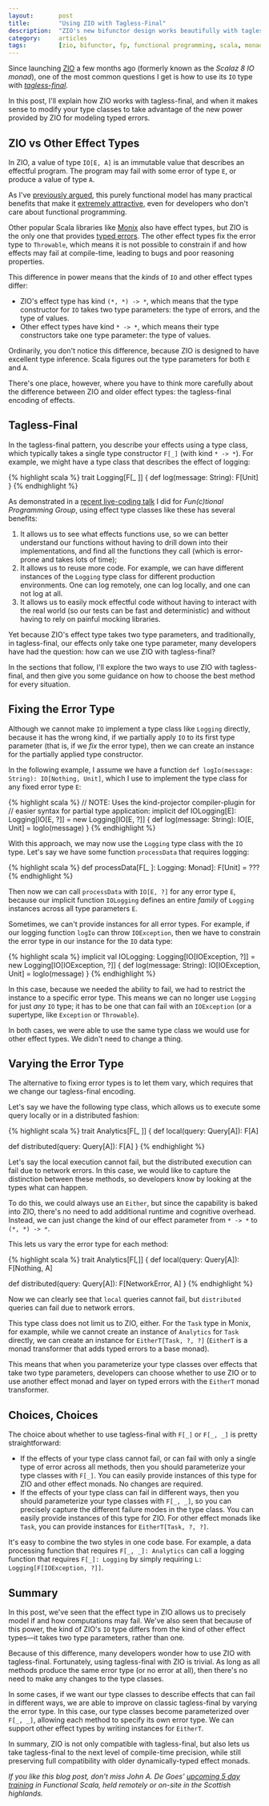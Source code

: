 ```yaml
---
layout:       post
title:        "Using ZIO with Tagless-Final"
description:  "ZIO's new bifunctor design works beautifully with tagless-final style, with or without modifications."
category:     articles
tags:         [zio, bifunctor, fp, functional programming, scala, monads, effects, reactive, scalaz, cats, tagless-final, finally tagless, mtl]
---
```


Since launching [ZIO](https://github.com/scalaz/scalaz-zio/) a few months ago (formerly known as the _Scalaz 8 IO monad_), one of the most common questions I get is how to use its `IO` type with [*tagless-final*](https://blog.scalac.io/exploring-tagless-final.html).

In this post, I'll explain how ZIO works with tagless-final, and when it makes sense to modify your type classes to take advantage of the new power provided by ZIO for modeling typed errors.

## ZIO vs Other Effect Types

In ZIO, a value of type `IO[E, A]` is an immutable value that describes an effectful program. The program may fail with some error of type `E`, or produce a value of type `A`.

As I've [previously argued](https://degoes.net/articles/fpoop-vs-fp), this purely functional model has many practical benefits that make it [extremely attractive](https://degoes.net/articles/fpoop-vs-fp), even for developers who don't care about functional programming.

Other popular Scala libraries like [Monix](https://github.com/monix/monix) also have effect types, but ZIO is the only one that provides [typed errors](https://degoes.net/articles/bifunctor-io). The other effect types fix the error type to `Throwable`, which means it is not possible to constrain if and how effects may fail at compile-time, leading to bugs and poor reasoning properties.

This difference in power means that the *kinds* of `IO` and other effect types differ:

 * ZIO's effect type has kind `(*, *) -> *`, which means that the type constructor for `IO` takes two type parameters: the type of errors, and the type of values.
 * Other effect types have kind `* -> *`, which means their type constructors take one type parameter: the type of values.

Ordinarily, you don't notice this difference, because ZIO is designed to have excellent type inference. Scala figures out the type parameters for both `E` and `A`.

There's one place, however, where you have to think more carefully about the difference between ZIO and older effect types: the tagless-final encoding of effects.

## Tagless-Final

In the tagless-final pattern, you describe your effects using a type class, which typically takes a single type constructor `F[_]` (with kind `* -> *`). For example, we might have a type class that describes the effect of logging:

{% highlight scala %}
trait Logging[F[_ ]] {
  def log(message: String): F[Unit]
}
{% endhighlight %}

As demonstrated in a [recent live-coding talk](https://www.youtube.com/watch?v=sxudIMiOo68&t=53s%C2%A0&app=desktop) I did for _Fun(c)tional Programming Group_, using effect type classes like these has several benefits:

1. It allows us to see what effects functions use, so we can better understand our functions without having to drill down into their implementations, and find all the functions they call (which is error-prone and takes lots of time);
2. It allows us to reuse more code. For example, we can have different instances of the `Logging` type class for different production environments. One can log remotely, one can log locally, and one can not log at all.
3. It allows us to easily mock effectful code without having to interact with the real world (so our tests can be fast and deterministic) and without having to rely on painful mocking libraries.

Yet because ZIO's effect type takes two type parameters, and traditionally, in tagless-final, our effects only take one type parameter, many developers have had the question: how can we use ZIO with tagless-final?

In the sections that follow, I'll explore the two ways to use ZIO with tagless-final, and then give you some guidance on how to choose the best method for every situation.

## Fixing the Error Type

Although we cannot make `IO` implement a type class like `Logging` directly, because it has the wrong kind, if we partially apply `IO` to its first type parameter (that is, if we _fix_ the error type), then we can create an instance for the partially applied type constructor.

In the following example, I assume we have a function `def logIo(message: String): IO[Nothing, Unit]`, which I use to implement the type class for any fixed error type `E`:

{% highlight scala %}
// NOTE: Uses the kind-projector compiler-plugin for
// easier syntax for partial type application:
implicit def IOLogging[E]: Logging[IO[E, ?]] =
  new Logging[IO[E, ?]] {
    def log(message: String): IO[E, Unit] = logIo(message)
  }
{% endhighlight %}

With this approach, we may now use the `Logging` type class with the `IO` type. Let's say we have some function `processData` that requires logging:

{% highlight scala %}
def processData[F[_ ]: Logging: Monad]: F[Unit] =
  ???
{% endhighlight %}

Then now we can call `processData` with `IO[E, ?]` for any error type `E`, because our implicit function `IOLogging` defines an entire _family_ of `Logging` instances across all type parameters `E`.

Sometimes, we can't provide instances for all error types. For example, if our logging function `logIo` can throw `IOException`, then we have to constrain the error type in our instance for the `IO` data type:

{% highlight scala %}
implicit val IOLogging: Logging[IO[IOException, ?]] =
  new Logging[IO[IOException, ?]] {
    def log(message: String): IO[IOException, Unit] =
      logIo(message)
  }
{% endhighlight %}

In this case, because we needed the ability to fail, we had to restrict the instance to a specific error type. This means we can no longer use `Logging` for just _any_ `IO` type; it has to be one that can fail with an `IOException` (or a supertype, like `Exception` or `Throwable`).

In both cases, we were able to use the same type class we would use for other effect types. We didn't need to change a thing.

## Varying the Error Type

The alternative to fixing error types is to let them vary, which requires that we change our tagless-final encoding.

Let's say we have the following type class, which allows us to execute some query locally or in a distributed fashion:

{% highlight scala %}
trait Analytics[F[_ ]] {
  def local(query: Query[A]): F[A]

  def distributed(query: Query[A]): F[A]
}
{% endhighlight %}

Let's say the local execution cannot fail, but the distributed execution can fail due to network errors. In this case, we would like to capture the distinction between these methods, so developers know by looking at the types what can happen.

To do this, we could always use an `Either`, but since the capability is baked into ZIO, there's no need to add additional runtime and cognitive overhead. Instead, we can just change the kind of our effect parameter from `* -> *` to `(*, *) -> *`.

This lets us vary the error type for each method:

{% highlight scala %}
trait Analytics[F[_,_]] {
  def local(query: Query[A]): F[Nothing, A]

  def distributed(query: Query[A]): F[NetworkError, A]
}
{% endhighlight %}

Now we can clearly see that `local` queries cannot fail, but `distributed` queries can fail due to network errors.

This type class does not limit us to ZIO, either. For the `Task` type in Monix, for example, while we cannot create an instance of `Analytics` for `Task` directly, we can create an instance for `EitherT[Task, ?, ?]` (`EitherT` is a monad transformer that adds typed errors to a base monad).

This means that when you parameterize your type classes over effects that take two type parameters, developers can choose whether to use ZIO or to use another effect monad and layer on typed errors with the `EitherT` monad transformer.

## Choices, Choices

The choice about whether to use tagless-final with `F[_]` or `F[_, _]` is pretty straightforward:

* If the effects of your type class cannot fail, or can fail with only a single type of error across all methods, then you should parameterize your type classes with `F[_]`. You can easily provide instances of this type for ZIO and other effect monads. No changes are required.
* If the effects of your type class can fail in different ways, then you should parameterize your type classes with `F[_, _]`, so you can precisely capture the different failure modes in the type class. You can easily provide instances of this type for ZIO. For other effect monads like `Task`, you can provide instances for `EitherT[Task, ?, ?]`.

It's easy to combine the two styles in one code base. For example, a data processing function that requires `F[_, _]: Analytics` can call a logging function that requires `F[_]: Logging` by simply requiring `L: Logging[F[IOException, ?]]`.

## Summary

In this post, we've seen that the effect type in ZIO allows us to precisely model if and how computations may fail. We've also seen that because of this power, the kind of ZIO's `IO` type differs from the kind of other effect types&mdash;it takes two type parameters, rather than one.

Because of this difference, many developers wonder how to use ZIO with tagless-final. Fortunately, using tagless-final with ZIO is trivial. As long as all methods produce the same error type (or no error at all), then there's no need to make any changes to the type classes.

In some cases, if we want our type classes to describe effects that can fail in different ways, we are able to improve on classic tagless-final by varying the error type. In this case, our type classes become parameterized over `F[_, _]`, allowing each method to specify its own error type. We can support other effect types by writing instances for `EitherT`.

In summary, ZIO is not only compatible with tagless-final, but also lets us take tagless-final to the next level of compile-time precision, while still preserving full compatibility with older dynamically-typed effect monads.

*If you like this blog post, don't miss John A. De Goes' [upcoming 5 day training](https://www.eventbrite.com/e/functional-scala-by-john-a-de-goes-tickets-48461417404) in Functional Scala, held remotely or on-site in the Scottish highlands.*
